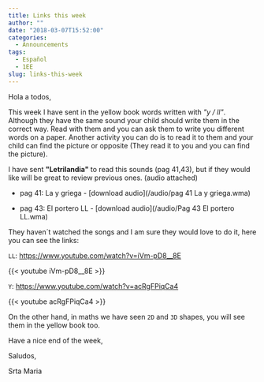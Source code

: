 ```yaml
---
title: Links this week
author: ""
date: "2018-03-07T15:52:00"
categories:
  - Announcements
tags:
  - Español
  - 1EE
slug: links-this-week
---
```


Hola a todos,

This week I have sent in the yellow book words written with *"y / ll"*. Although they have the same sound your child should write them in the correct way. Read with them and you can ask them to write you different words on a paper.
Another activity you can do is to read it to them and your child can find the picture or opposite (They read it to you and you can find the picture).

I have sent **"Letrilandia"** to read this sounds (pag 41,43), but if they would like will be great to review previous ones. (audio attached)

* pag 41: La y griega - [download audio](/audio/pag 41 La y griega.wma)

* pag 43: El portero LL - [download audio](/audio/Pag 43 El portero LL.wma)

They haven´t watched the songs and I am sure they would love to do it, here you can see the links:

`LL`: https://www.youtube.com/watch?v=iVm-pD8__8E

{{< youtube iVm-pD8__8E >}}
<br/>

`Y`: https://www.youtube.com/watch?v=acRgFPiqCa4

{{< youtube acRgFPiqCa4 >}}
<br/>

On the other hand, in maths we have seen `2D` and `3D` shapes, you will see them in the yellow book too.

Have a nice end of the week,

Saludos,

Srta Maria